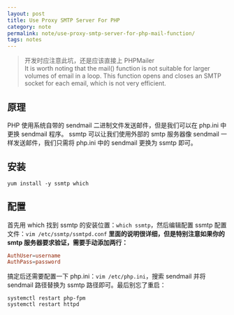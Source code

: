 ```yaml
---
layout: post
title: Use Proxy SMTP Server For PHP
category: note
permalink: note/use-proxy-smtp-server-for-php-mail-function/
tags: notes
---
```



> 开发时应注意此坑，还是应该直接上 PHPMailer  
> It is worth noting that the mail() function is not suitable for larger volumes of email in a loop. This function opens and closes an SMTP socket for each email, which is not very efficient.

## 原理
PHP 使用系统自带的 sendmail 二进制文件发送邮件，但是我们可以在 php.ini 中更换 sendmail 程序。
ssmtp 可以让我们使用外部的 smtp 服务器像 sendmail 一样发送邮件，我们只需将 php.ini 中的 sendmail 更换为 ssmtp 即可。

## 安装
```yum install -y ssmtp which```

## 配置
首先用 which 找到 ssmtp 的安装位置：```which ssmtp```，然后编辑配置 ssmtp 配置文件：```vim /etc/ssmtp/ssmtpd.conf```
**里面的说明很详细，但是特别注意如果你的 smtp 服务器要求验证，需要手动添加两行：**
```conf
AuthUser=username
AuthPass=password
```
搞定后还需要配置一下 php.ini：```vim /etc/php.ini```，搜索 sendmail 并将 sendmail 路径替换为 ssmtp 路径即可。最后别忘了重启：
```shell
systemctl restart php-fpm
systemctl restart httpd
```
